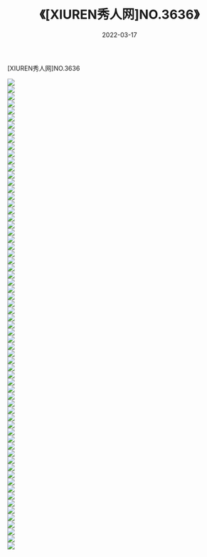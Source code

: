 ﻿---
layout: post
title:  《[XIUREN秀人网]NO.3636》
date:   2022-03-17
img: http://img.660000.xyz/Sharelink/秀人网/秀人网第04部分/[XIUREN秀人网]NO.3636/000.jpg
categories: [美女, 清纯, 唯美]
---

[XIUREN秀人网]NO.3636

 ![](http://img.660000.xyz/Sharelink/秀人网/秀人网第04部分/[XIUREN秀人网]NO.3636/001.jpg) <br>![](http://img.660000.xyz/Sharelink/秀人网/秀人网第04部分/[XIUREN秀人网]NO.3636/002.jpg) <br>![](http://img.660000.xyz/Sharelink/秀人网/秀人网第04部分/[XIUREN秀人网]NO.3636/003.jpg) <br>![](http://img.660000.xyz/Sharelink/秀人网/秀人网第04部分/[XIUREN秀人网]NO.3636/004.jpg) <br>![](http://img.660000.xyz/Sharelink/秀人网/秀人网第04部分/[XIUREN秀人网]NO.3636/005.jpg) <br>![](http://img.660000.xyz/Sharelink/秀人网/秀人网第04部分/[XIUREN秀人网]NO.3636/006.jpg) <br>![](http://img.660000.xyz/Sharelink/秀人网/秀人网第04部分/[XIUREN秀人网]NO.3636/007.jpg) <br>![](http://img.660000.xyz/Sharelink/秀人网/秀人网第04部分/[XIUREN秀人网]NO.3636/008.jpg) <br>![](http://img.660000.xyz/Sharelink/秀人网/秀人网第04部分/[XIUREN秀人网]NO.3636/009.jpg) <br>![](http://img.660000.xyz/Sharelink/秀人网/秀人网第04部分/[XIUREN秀人网]NO.3636/010.jpg) <br>![](http://img.660000.xyz/Sharelink/秀人网/秀人网第04部分/[XIUREN秀人网]NO.3636/011.jpg) <br>![](http://img.660000.xyz/Sharelink/秀人网/秀人网第04部分/[XIUREN秀人网]NO.3636/012.jpg) <br>![](http://img.660000.xyz/Sharelink/秀人网/秀人网第04部分/[XIUREN秀人网]NO.3636/013.jpg) <br>![](http://img.660000.xyz/Sharelink/秀人网/秀人网第04部分/[XIUREN秀人网]NO.3636/014.jpg) <br>![](http://img.660000.xyz/Sharelink/秀人网/秀人网第04部分/[XIUREN秀人网]NO.3636/015.jpg) <br>![](http://img.660000.xyz/Sharelink/秀人网/秀人网第04部分/[XIUREN秀人网]NO.3636/016.jpg) <br>![](http://img.660000.xyz/Sharelink/秀人网/秀人网第04部分/[XIUREN秀人网]NO.3636/017.jpg) <br>![](http://img.660000.xyz/Sharelink/秀人网/秀人网第04部分/[XIUREN秀人网]NO.3636/018.jpg) <br>![](http://img.660000.xyz/Sharelink/秀人网/秀人网第04部分/[XIUREN秀人网]NO.3636/019.jpg) <br>![](http://img.660000.xyz/Sharelink/秀人网/秀人网第04部分/[XIUREN秀人网]NO.3636/020.jpg) <br>![](http://img.660000.xyz/Sharelink/秀人网/秀人网第04部分/[XIUREN秀人网]NO.3636/021.jpg) <br>![](http://img.660000.xyz/Sharelink/秀人网/秀人网第04部分/[XIUREN秀人网]NO.3636/022.jpg) <br>![](http://img.660000.xyz/Sharelink/秀人网/秀人网第04部分/[XIUREN秀人网]NO.3636/023.jpg) <br>![](http://img.660000.xyz/Sharelink/秀人网/秀人网第04部分/[XIUREN秀人网]NO.3636/024.jpg) <br>![](http://img.660000.xyz/Sharelink/秀人网/秀人网第04部分/[XIUREN秀人网]NO.3636/025.jpg) <br>![](http://img.660000.xyz/Sharelink/秀人网/秀人网第04部分/[XIUREN秀人网]NO.3636/026.jpg) <br>![](http://img.660000.xyz/Sharelink/秀人网/秀人网第04部分/[XIUREN秀人网]NO.3636/027.jpg) <br>![](http://img.660000.xyz/Sharelink/秀人网/秀人网第04部分/[XIUREN秀人网]NO.3636/028.jpg) <br>![](http://img.660000.xyz/Sharelink/秀人网/秀人网第04部分/[XIUREN秀人网]NO.3636/029.jpg) <br>![](http://img.660000.xyz/Sharelink/秀人网/秀人网第04部分/[XIUREN秀人网]NO.3636/030.jpg) <br>![](http://img.660000.xyz/Sharelink/秀人网/秀人网第04部分/[XIUREN秀人网]NO.3636/031.jpg) <br>![](http://img.660000.xyz/Sharelink/秀人网/秀人网第04部分/[XIUREN秀人网]NO.3636/032.jpg) <br>![](http://img.660000.xyz/Sharelink/秀人网/秀人网第04部分/[XIUREN秀人网]NO.3636/033.jpg) <br>![](http://img.660000.xyz/Sharelink/秀人网/秀人网第04部分/[XIUREN秀人网]NO.3636/034.jpg) <br>![](http://img.660000.xyz/Sharelink/秀人网/秀人网第04部分/[XIUREN秀人网]NO.3636/035.jpg) <br>![](http://img.660000.xyz/Sharelink/秀人网/秀人网第04部分/[XIUREN秀人网]NO.3636/036.jpg) <br>![](http://img.660000.xyz/Sharelink/秀人网/秀人网第04部分/[XIUREN秀人网]NO.3636/037.jpg) <br>![](http://img.660000.xyz/Sharelink/秀人网/秀人网第04部分/[XIUREN秀人网]NO.3636/038.jpg) <br>![](http://img.660000.xyz/Sharelink/秀人网/秀人网第04部分/[XIUREN秀人网]NO.3636/039.jpg) <br>![](http://img.660000.xyz/Sharelink/秀人网/秀人网第04部分/[XIUREN秀人网]NO.3636/040.jpg) <br>![](http://img.660000.xyz/Sharelink/秀人网/秀人网第04部分/[XIUREN秀人网]NO.3636/041.jpg) <br>![](http://img.660000.xyz/Sharelink/秀人网/秀人网第04部分/[XIUREN秀人网]NO.3636/042.jpg) <br>![](http://img.660000.xyz/Sharelink/秀人网/秀人网第04部分/[XIUREN秀人网]NO.3636/043.jpg) <br>![](http://img.660000.xyz/Sharelink/秀人网/秀人网第04部分/[XIUREN秀人网]NO.3636/044.jpg) <br>![](http://img.660000.xyz/Sharelink/秀人网/秀人网第04部分/[XIUREN秀人网]NO.3636/045.jpg) <br>![](http://img.660000.xyz/Sharelink/秀人网/秀人网第04部分/[XIUREN秀人网]NO.3636/046.jpg) <br>![](http://img.660000.xyz/Sharelink/秀人网/秀人网第04部分/[XIUREN秀人网]NO.3636/047.jpg) <br>![](http://img.660000.xyz/Sharelink/秀人网/秀人网第04部分/[XIUREN秀人网]NO.3636/048.jpg) <br>![](http://img.660000.xyz/Sharelink/秀人网/秀人网第04部分/[XIUREN秀人网]NO.3636/049.jpg) <br>![](http://img.660000.xyz/Sharelink/秀人网/秀人网第04部分/[XIUREN秀人网]NO.3636/050.jpg) <br>![](http://img.660000.xyz/Sharelink/秀人网/秀人网第04部分/[XIUREN秀人网]NO.3636/051.jpg) <br>![](http://img.660000.xyz/Sharelink/秀人网/秀人网第04部分/[XIUREN秀人网]NO.3636/052.jpg) <br>![](http://img.660000.xyz/Sharelink/秀人网/秀人网第04部分/[XIUREN秀人网]NO.3636/053.jpg) <br>![](http://img.660000.xyz/Sharelink/秀人网/秀人网第04部分/[XIUREN秀人网]NO.3636/054.jpg) <br>![](http://img.660000.xyz/Sharelink/秀人网/秀人网第04部分/[XIUREN秀人网]NO.3636/055.jpg) <br>![](http://img.660000.xyz/Sharelink/秀人网/秀人网第04部分/[XIUREN秀人网]NO.3636/056.jpg) <br>![](http://img.660000.xyz/Sharelink/秀人网/秀人网第04部分/[XIUREN秀人网]NO.3636/057.jpg) <br>![](http://img.660000.xyz/Sharelink/秀人网/秀人网第04部分/[XIUREN秀人网]NO.3636/058.jpg) <br>![](http://img.660000.xyz/Sharelink/秀人网/秀人网第04部分/[XIUREN秀人网]NO.3636/059.jpg) <br>![](http://img.660000.xyz/Sharelink/秀人网/秀人网第04部分/[XIUREN秀人网]NO.3636/060.jpg) <br>![](http://img.660000.xyz/Sharelink/秀人网/秀人网第04部分/[XIUREN秀人网]NO.3636/061.jpg) <br>![](http://img.660000.xyz/Sharelink/秀人网/秀人网第04部分/[XIUREN秀人网]NO.3636/062.jpg) <br>![](http://img.660000.xyz/Sharelink/秀人网/秀人网第04部分/[XIUREN秀人网]NO.3636/063.jpg) <br>![](http://img.660000.xyz/Sharelink/秀人网/秀人网第04部分/[XIUREN秀人网]NO.3636/064.jpg) <br>![](http://img.660000.xyz/Sharelink/秀人网/秀人网第04部分/[XIUREN秀人网]NO.3636/065.jpg) <br>![](http://img.660000.xyz/Sharelink/秀人网/秀人网第04部分/[XIUREN秀人网]NO.3636/066.jpg) <br>